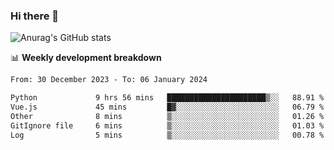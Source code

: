 ### Hi there 👋
![Anurag's GitHub stats](https://github-readme-stats.vercel.app/api?username=jami1024&show_icons=true&theme=radical)

📊 **Weekly development breakdown**
<!--START_SECTION:waka-->

```txt
From: 30 December 2023 - To: 06 January 2024

Python             9 hrs 56 mins   ██████████████████████▒░░   88.91 %
Vue.js             45 mins         █▓░░░░░░░░░░░░░░░░░░░░░░░   06.79 %
Other              8 mins          ▒░░░░░░░░░░░░░░░░░░░░░░░░   01.26 %
GitIgnore file     6 mins          ▒░░░░░░░░░░░░░░░░░░░░░░░░   01.03 %
Log                5 mins          ▒░░░░░░░░░░░░░░░░░░░░░░░░   00.78 %
```

<!--END_SECTION:waka-->
<!--
**jami1024/jami1024** is a ✨ _special_ ✨ repository because its `README.md` (this file) appears on your GitHub profile.

Here are some ideas to get you started:

- 🔭 I’m currently working on ...
- 🌱 I’m currently learning ...
- 👯 I’m looking to collaborate on ...
- 🤔 I’m looking for help with ...
- 💬 Ask me about ...
- 📫 How to reach me: ...
- 😄 Pronouns: ...
- ⚡ Fun fact: ...
-->
